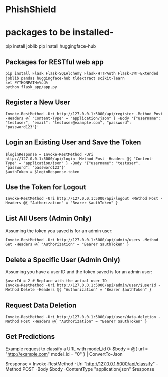 # PhishShield

# packages to be installed-
pip install joblib
pip install huggingface-hub

## Packages for RESTful web app
```
pip install Flask Flask-SQLAlchemy Flask-HTTPAuth Flask-JWT-Extended joblib pandas huggingface-hub tldextract scikit-learn
set PYTHONPATH=%cd%
python flask_app/app.py
```

## Register a New User
```
Invoke-RestMethod -Uri http://127.0.0.1:5000/api/register -Method Post -Headers @{ "Content-Type" = "application/json" } -Body '{"username": "testuser", "email": "testuser@example.com", "password": "password123"}'
```

## Login an Existing User and Save the Token
```
$loginResponse = Invoke-RestMethod -Uri http://127.0.0.1:5000/api/login -Method Post -Headers @{ "Content-Type" = "application/json" } -Body '{"username": "testuser", "password": "password123"}'
$authToken = $loginResponse.token
```

## Use the Token for Logout
```
Invoke-RestMethod -Uri http://127.0.0.1:5000/api/logout -Method Post -Headers @{ "Authorization" = "Bearer $authToken" }
```

## List All Users (Admin Only)
Assuming the token you saved is for an admin user:
```
Invoke-RestMethod -Uri http://127.0.0.1:5000/api/admin/users -Method Get -Headers @{ "Authorization" = "Bearer $authToken" }
```

## Delete a Specific User (Admin Only)
Assuming you have a user ID and the token saved is for an admin user:
```
$userId = 2 # Replace with the actual user ID
Invoke-RestMethod -Uri http://127.0.0.1:5000/api/admin/user/$userId -Method Delete -Headers @{ "Authorization" = "Bearer $authToken" }
```

## Request Data Deletion
```
Invoke-RestMethod -Uri http://127.0.0.1:5000/api/user/data-deletion -Method Post -Headers @{ "Authorization" = "Bearer $authToken" }
```

## Get Predictions
Example request to classify a URL with model_id 0:
$body = @{
    url = "http://example.com"
    model_id = "0"
} | ConvertTo-Json

$response = Invoke-RestMethod -Uri "http://127.0.0.1:5000/api/classify" -Method POST -Body $body -ContentType "application/json"
$response

